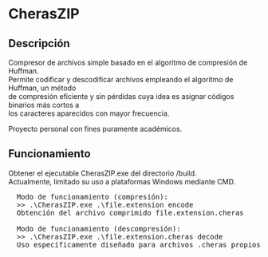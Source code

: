 # CherasZIP
## Descripción
Compresor de archivos simple basado en el algoritmo de compresión de Huffman.<br>
Permite codificar y descodificar archivos empleando el algoritmo de Huffman, un método<br>
de compresión eficiente y sin pérdidas cuya idea es asignar códigos binarios más cortos a<br>
los caracteres aparecidos con mayor frecuencia.<br>

Proyecto personal con fines puramente académicos.<br>

## Funcionamiento

Obtener el ejecutable CherasZIP.exe del directorio /build.<br>
Actualmente, limitado su uso a plataformas Windows mediante CMD.<br>
<pre>
  Modo de funcionamiento (compresión):
  >> .\CherasZIP.exe .\file.extension encode
  Obtención del archivo comprimido file.extension.cheras

  Modo de funcionamiento (descompresión): 
  >> .\CherasZIP.exe .\file.extension.cheras decode
  Uso específicamente diseñado para archivos .cheras propios del compresor CherasZIP.
</pre>
